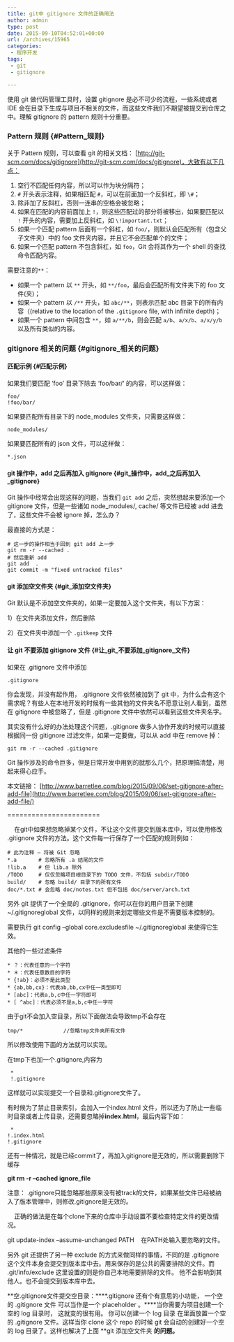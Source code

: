 ```yaml
---
title: git中 gitignore 文件的正确用法
author: admin
type: post
date: 2015-09-10T04:52:01+00:00
url: /archives/15965
categories:
 - 程序开发
tags:
 - git
 - gitignore

---
```

使用 git 做代码管理工具时，设置 gitignore 是必不可少的流程，一些系统或者 IDE 会在目录下生成与项目不相关的文件，而这些文件我们不期望被提交到仓库之中。理解 gitignore 的 pattern 规则十分重要。

### **Pattern 规则** {#Pattern_规则}

关于 Pattern 规则，可以查看 git 的相关文档： [http://git-scm.com/docs/gitignore](http://git-scm.com/docs/gitignore)，大致有以下几点：

 1. 空行不匹配任何内容，所以可以作为块分隔符；
 2. `#` 开头表示注释，如果相匹配 `#`，可以在前面加一个反斜杠，即 `\#`；
 3. 除非加了反斜杠，否则一连串的空格会被忽略；
 4. 如果在匹配的内容前面加上 `!`，则这些匹配过的部分将被移出，如果要匹配以 `!` 开头的内容，需要加上反斜杠，如 `\!important.txt`；
 5. 如果一个匹配 pattern 后面有一个斜杠，如 `foo/`，则默认会匹配所有（包含父子文件夹）中的 foo 文件夹内容，并且它不会匹配单个的文件；
 6. 如果一个匹配 pattern 不包含斜杠，如 `foo`，Git 会将其作为一个 shell 的查找命令匹配内容。

需要注意的`**`：

 * 如果一个 pattern 以 `**` 开头，如 `**/foo`，最后会匹配所有文件夹下的 foo 文件(夹)；
 * 如果一个 pattern 以 `/**` 开头，如 `abc/**`，则表示匹配 abc 目录下的所有内容（(relative to the location of the `.gitignore` file, with infinite depth)；
 * 如果一个 pattern 中间包含 `**`，如 `a/**/b`，则会匹配 `a/b`、`a/x/b`、`a/x/y/b`以及所有类似的内容。

### **gitignore 相关的问题** {#gitignore_相关的问题}

#### 匹配示例 {#匹配示例}

如果我们要匹配 ‘foo’ 目录下除去 ‘foo/bar/‘ 的内容，可以这样做：

```
foo/
!foo/bar/
```

如果要匹配所有目录下的 node_modules 文件夹，只需要这样做：

```
node_modules/
```

如果要匹配所有的 json 文件，可以这样做：

```
*.json
```

#### git 操作中，add 之后再加入 gitignore {#git_操作中，add_之后再加入_gitignore}

Git 操作中经常会出现这样的问题，当我们 `git add` 之后，突然想起来要添加一个 gitignore 文件，但是一些诸如 node_modules/, cache/ 等文件已经被 add 进去了，这些文件不会被 ignore 掉，怎么办？

最直接的方式是：

```
# 这一步的操作相当于回到 git add 上一步
git rm -r --cached .
# 然后重新 add
git add  .
git commit -m "fixed untracked files"

```

#### git 添加空文件夹 {#git_添加空文件夹}

Git 默认是不添加空文件夹的，如果一定要加入这个文件夹，有以下方案：

1）在文件夹添加文件，然后删除

2）在文件夹中添加一个 `.gitkeep` 文件

#### 让 git 不要添加 gitignore 文件 {#让_git_不要添加_gitignore_文件}

如果在 .gitignore 文件中添加

```
.gitignore
```

你会发现，并没有起作用， .gitignore 文件依然被加到了 git 中，为什么会有这个需求呢？有些人在本地开发的时候有一些其他的文件夹名不愿意让别人看到，虽然在 gitignore 中被忽略了，但是 .gitignore 文件中依然可以看到这些文件夹名字。

其实没有什么好的办法处理这个问题，.gitignore 做多人协作开发的时候可以直接根据同一份 gitignore 过滤文件，如果一定要做，可以从 add 中在 remove 掉：

```
git rm -r --cached .gitignore
```

Git 操作涉及的命令巨多，但是日常开发中用到的就那么几个，把原理搞清楚，用起来得心应手。

本文链接： [http://www.barretlee.com/blog/2015/09/06/set-gitignore-after-add-file](http://www.barretlee.com/blog/2015/09/06/set-gitignore-after-add-file/)

=======================

    在git中如果想忽略掉某个文件，不让这个文件提交到版本库中，可以使用修改 .gitignore 文件的方法。这个文件每一行保存了一个匹配的规则例如：

```
# 此为注释 – 将被 Git 忽略
*.a       # 忽略所有 .a 结尾的文件
!lib.a    # 但 lib.a 除外
/TODO     # 仅仅忽略项目根目录下的 TODO 文件，不包括 subdir/TODO
build/    # 忽略 build/ 目录下的所有文件
doc/*.txt # 会忽略 doc/notes.txt 但不包括 doc/server/arch.txt

```

另外 git 提供了一个全局的 .gitignore，你可以在你的用户目录下创建 ~/.gitignoreglobal 文件，以同样的规则来划定哪些文件是不需要版本控制的。

需要执行 git config –global core.excludesfile ~/.gitignoreglobal 来使得它生效。

其他的一些过滤条件

```
* ？：代表任意的一个字符
* ＊：代表任意数目的字符
* {!ab}：必须不是此类型
* {ab,bb,cx}：代表ab,bb,cx中任一类型即可
* [abc]：代表a,b,c中任一字符即可
* [ ^abc]：代表必须不是a,b,c中任一字符

```

由于git不会加入空目录，所以下面做法会导致tmp不会存在

```
tmp/*             //忽略tmp文件夹所有文件

```

所以修改使用下面的方法就可以实现。

在tmp下也加一个.gitignore,内容为

```
 *
 !.gitignore
```

这样就可以实现提交一个目录和.gitignore文件了。

有时候为了禁止目录索引，会加入一个index.html 文件，所以还为了防止一些临时目录或者上传目录，还需要忽略掉**index.html**，最后内容下如：

```
 *
!.index.html
!.gitignore
```

还有一种情况，就是已经commit了，再加入gitignore是无效的，所以需要删除下缓存

**git rm -r –cached ignore_file**

注意： .gitignore只能忽略那些原来没有被track的文件，如果某些文件已经被纳入了版本管理中，则修改.gitignore是无效的。

     正确的做法是在每个clone下来的仓库中手动设置不要检查特定文件的更改情况。

git update-index –assume-unchanged PATH    在PATH处输入要忽略的文件。

另外 git 还提供了另一种 exclude 的方式来做同样的事情，不同的是 .gitignore 这个文件本身会提交到版本库中去。用来保存的是公共的需要排除的文件。而 .git/info/exclude 这里设置的则是你自己本地需要排除的文件。 他不会影响到其他人。也不会提交到版本库中去。

**空.gitignore文件提交空目录：****.gitignore 还有个有意思的小功能， 一个空的 .gitignore 文件 可以当作是一个 placeholder 。****当你需要为项目创建一个空的 log 目录时， 这就变的很有用。 你可以创建一个 log 目录 在里面放置一个空的 .gitignore 文件。这样当你 clone 这个 repo 的时候 git 会自动的创建好一个空的 log 目录了。这样也解决了上面 **git 添加空文件夹 **的问题。**